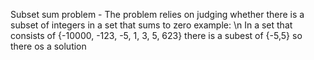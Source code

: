 Subset sum problem - The problem relies on judging whether there is a subset of integers in a set that sums to zero
example: \n
In a set that consists of {-10000, -123, -5, 1, 3, 5, 623} there is a subest of {-5,5} so there os a solution